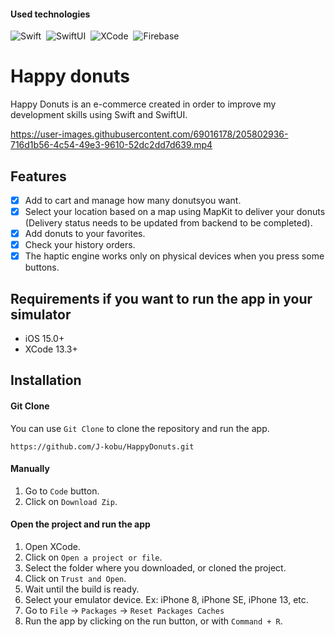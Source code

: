 #### Used technologies
![Swift](https://img.shields.io/badge/-Swift-333333?style=flat&logo=Swift)&nbsp;
![SwiftUI](https://img.shields.io/badge/-SwiftUI-333333?style=flat&logo=Apple)&nbsp;
![XCode](https://img.shields.io/badge/-Xcode-333333?style=flat&logo=Xcode)&nbsp;
![Firebase](https://img.shields.io/badge/-firebase-333333?style=flat&logo=firebase)&nbsp;

# Happy donuts
<p align="center">
  <p align="left">
    Happy Donuts is an e-commerce created in order to improve my development skills using Swift and SwiftUI. 
  </p>
</p>


https://user-images.githubusercontent.com/69016178/205802936-716d1b56-4c54-49e3-9610-52dc2dd7d639.mp4


## Features

- [x] Add to cart and manage how many donutsyou want.
- [x] Select your location based on a map using MapKit to deliver your donuts (Delivery status needs to be updated from backend to be completed). 
- [x] Add donuts to your favorites. 
- [x] Check your history orders. 
- [x] The haptic engine works only on physical devices when you press some buttons. 

## Requirements if you want to run the app in your simulator

- iOS 15.0+
- XCode 13.3+

## Installation

#### Git Clone
You can use `Git Clone` to clone the repository and run the app.

```
https://github.com/J-kobu/HappyDonuts.git
```

#### Manually

1. Go to `Code` button. 
2. Click on `Download Zip`.

#### Open the project and run the app
1. Open XCode.
2. Click on `Open a project or file`.
3. Select the folder where you downloaded, or cloned the project.
4. Click on `Trust and Open`.
5. Wait until the build is ready. 
6. Select your emulator device. Ex: iPhone 8, iPhone SE, iPhone 13, etc.
8. Go to `File` -> `Packages` -> `Reset Packages Caches`
7. Run the app by clicking on the run button, or with `Command + R`.







